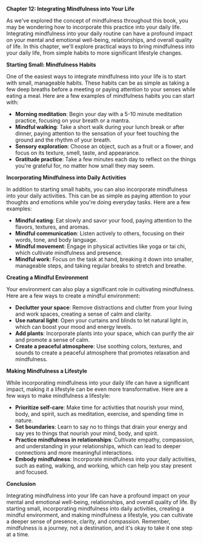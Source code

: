 <p><strong>Chapter 12: Integrating Mindfulness into Your Life</strong></p>

<p>As we've explored the concept of mindfulness throughout this book, you may be wondering how to incorporate this practice into your daily life. Integrating mindfulness into your daily routine can have a profound impact on your mental and emotional well-being, relationships, and overall quality of life. In this chapter, we'll explore practical ways to bring mindfulness into your daily life, from simple habits to more significant lifestyle changes.</p>

<p><strong>Starting Small: Mindfulness Habits</strong></p>

<p>One of the easiest ways to integrate mindfulness into your life is to start with small, manageable habits. These habits can be as simple as taking a few deep breaths before a meeting or paying attention to your senses while eating a meal. Here are a few examples of mindfulness habits you can start with:</p>

<ul>
<li><strong>Morning meditation</strong>: Begin your day with a 5-10 minute meditation practice, focusing on your breath or a mantra.</li>
<li><strong>Mindful walking</strong>: Take a short walk during your lunch break or after dinner, paying attention to the sensation of your feet touching the ground and the rhythm of your breath.</li>
<li><strong>Sensory exploration</strong>: Choose an object, such as a fruit or a flower, and focus on its texture, smell, taste, and appearance.</li>
<li><strong>Gratitude practice</strong>: Take a few minutes each day to reflect on the things you're grateful for, no matter how small they may seem.</li>
</ul>

<p><strong>Incorporating Mindfulness into Daily Activities</strong></p>

<p>In addition to starting small habits, you can also incorporate mindfulness into your daily activities. This can be as simple as paying attention to your thoughts and emotions while you're doing everyday tasks. Here are a few examples:</p>

<ul>
<li><strong>Mindful eating</strong>: Eat slowly and savor your food, paying attention to the flavors, textures, and aromas.</li>
<li><strong>Mindful communication</strong>: Listen actively to others, focusing on their words, tone, and body language.</li>
<li><strong>Mindful movement</strong>: Engage in physical activities like yoga or tai chi, which cultivate mindfulness and presence.</li>
<li><strong>Mindful work</strong>: Focus on the task at hand, breaking it down into smaller, manageable steps, and taking regular breaks to stretch and breathe.</li>
</ul>

<p><strong>Creating a Mindful Environment</strong></p>

<p>Your environment can also play a significant role in cultivating mindfulness. Here are a few ways to create a mindful environment:</p>

<ul>
<li><strong>Declutter your space</strong>: Remove distractions and clutter from your living and work spaces, creating a sense of calm and clarity.</li>
<li><strong>Use natural light</strong>: Open your curtains and blinds to let natural light in, which can boost your mood and energy levels.</li>
<li><strong>Add plants</strong>: Incorporate plants into your space, which can purify the air and promote a sense of calm.</li>
<li><strong>Create a peaceful atmosphere</strong>: Use soothing colors, textures, and sounds to create a peaceful atmosphere that promotes relaxation and mindfulness.</li>
</ul>

<p><strong>Making Mindfulness a Lifestyle</strong></p>

<p>While incorporating mindfulness into your daily life can have a significant impact, making it a lifestyle can be even more transformative. Here are a few ways to make mindfulness a lifestyle:</p>

<ul>
<li><strong>Prioritize self-care</strong>: Make time for activities that nourish your mind, body, and spirit, such as meditation, exercise, and spending time in nature.</li>
<li><strong>Set boundaries</strong>: Learn to say no to things that drain your energy and say yes to things that nourish your mind, body, and spirit.</li>
<li><strong>Practice mindfulness in relationships</strong>: Cultivate empathy, compassion, and understanding in your relationships, which can lead to deeper connections and more meaningful interactions.</li>
<li><strong>Embody mindfulness</strong>: Incorporate mindfulness into your daily activities, such as eating, walking, and working, which can help you stay present and focused.</li>
</ul>

<p><strong>Conclusion</strong></p>

<p>Integrating mindfulness into your life can have a profound impact on your mental and emotional well-being, relationships, and overall quality of life. By starting small, incorporating mindfulness into daily activities, creating a mindful environment, and making mindfulness a lifestyle, you can cultivate a deeper sense of presence, clarity, and compassion. Remember, mindfulness is a journey, not a destination, and it's okay to take it one step at a time.</p>
